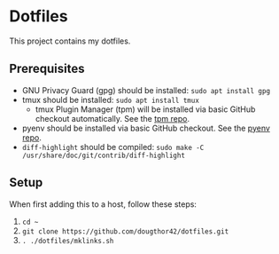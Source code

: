 # Dotfiles

This project contains my dotfiles.

## Prerequisites

+ GNU Privacy Guard (gpg) should be installed: `sudo apt install gpg`
+ tmux should be installed: `sudo apt install tmux`
  + tmux Plugin Manager (tpm) will be installed via basic GitHub checkout automatically. See
    the [tpm repo](https://github.com/tmux-plugins/tpm).
+ pyenv should be installed via basic GitHub checkout. See the
  [pyenv repo](https://github.com/pyenv/pyenv#basic-github-checkout).
+ `diff-highlight` should be compiled:
   `sudo make -C /usr/share/doc/git/contrib/diff-highlight`


## Setup

When first adding this to a host, follow these steps:

1.  `cd ~`
2.  `git clone https://github.com/dougthor42/dotfiles.git`
3.  `. ./dotfiles/mklinks.sh`
